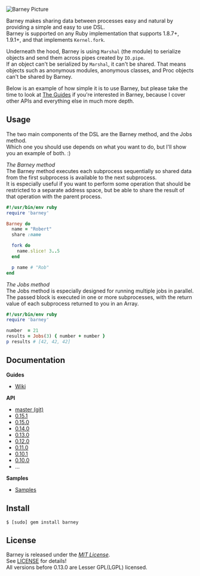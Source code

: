  ![Barney Picture](http://i.imgur.com/VblLQ.png)

Barney makes sharing data between processes easy and natural by providing a simple and easy to use DSL.  
Barney is supported on any Ruby implementation that supports 1.8.7+, 1.9.1+, and that implements `Kernel.fork`.

Underneath the hood, Barney is using `Marshal` (the module) to serialize objects and send them across pipes created by `IO.pipe`.  
If an object can't be serialized by `Marshal`, it can't be shared.  That means objects such as anonymous modules, 
anonymous classes, and Proc objects can't be shared by Barney.

Below is an example of how simple it is to use Barney, but please take the time to look at 
[The Guides](https://github.com/robgleeson/barney/wiki) if you're interested in Barney, because I cover other APIs 
and everything else in much more depth.

Usage
-----

The two main components of the DSL are the Barney method, and the Jobs method.  
Which one you should use depends on what you want to do, but I'll show you an example of both. :)  


_The Barney method_  
The Barney method executes each subprocess sequentially so shared data from the first subprocess is available to the next subprocess.  
It is especially useful if you want to perform some operation that should be restricted to a separate address space, but be able to share the result 
of that operation with the parent process.

```ruby
#!/usr/bin/env ruby
require 'barney'

Barney do
  name = "Robert"
  share :name

  fork do
    name.slice! 3..5
  end

  p name # "Rob"
end
```

_The Jobs method_  
The Jobs method is especially designed for running multiple jobs in parallel.  
The passed block is executed in one or more subprocesses, with the return value of each subprocess returned to you in an Array.

```ruby
#!/usr/bin/env ruby
require 'barney' 

number  = 21
results = Jobs(3) { number + number }
p results # [42, 42, 42]
```


Documentation
--------------

**Guides**  

* [Wiki](https://github.com/robgleeson/barney/wiki)

**API**  

* [master (git)](http://rubydoc.info/github/robgleeson/barney/master/)
* [0.15.1](http://rubydoc.info/gems/barney/0.15.0/)
* [0.15.0](http://rubydoc.info/gems/barney/0.15.0/)
* [0.14.0](http://rubydoc.info/gems/barney/0.14.0/)
* [0.13.0](http://rubydoc.info/gems/barney/0.13.0/)
* [0.12.0](http://rubydoc.info/gems/barney/0.12.0/)
* [0.11.0](http://rubydoc.info/gems/barney/0.11.0/)
* [0.10.1](http://rubydoc.info/gems/barney/0.10.1/)  
* [0.10.0](http://rubydoc.info/gems/barney/0.10.0/)
* …


**Samples**

* [Samples](https://github.com/robgleeson/barney/tree/master/samples)

Install
--------
  
    $ [sudo] gem install barney

License
--------

Barney is released under the [_MIT License_](http://en.wikipedia.org/wiki/MIT_License).  
See [LICENSE](http://github.com/robgleeson/barney/blob/master/README.md) for details!  
All versions before 0.13.0 are Lesser GPL(LGPL) licensed.


